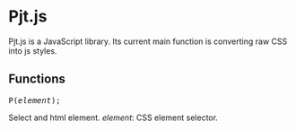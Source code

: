 # Pjt.js
Pjt.js is a JavaScript library.  Its current main function is converting raw CSS into js styles.

## Functions
<pre>
P(<i>element</i>);
</pre>
Select and html element. 
<i>element</i>: CSS element selector.
    
